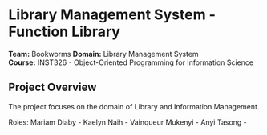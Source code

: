 # Library Management System - Function Library

**Team:** Bookworms
**Domain:** Library Management System  
**Course:** INST326 - Object-Oriented Programming for Information Science  

## Project Overview
The project focuses on the domain of Library and Information Management.



Roles:
Mariam Diaby - 
Kaelyn Naih - 
Vainqueur Mukenyi - 
Anyi Tasong - 
